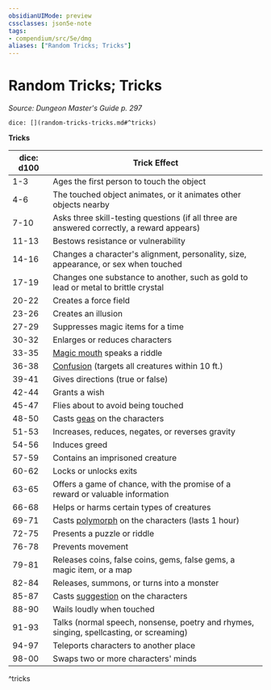 ```yaml
---
obsidianUIMode: preview
cssclasses: json5e-note
tags:
- compendium/src/5e/dmg
aliases: ["Random Tricks; Tricks"]
---
```

# Random Tricks; Tricks
*Source: Dungeon Master's Guide p. 297* 

`dice: [](random-tricks-tricks.md#^tricks)`

**Tricks**

| dice: d100 | Trick Effect |
|------------|--------------|
| 1-3 | Ages the first person to touch the object |
| 4-6 | The touched object animates, or it animates other objects nearby |
| 7-10 | Asks three skill-testing questions (if all three are answered correctly, a reward appears) |
| 11-13 | Bestows resistance or vulnerability |
| 14-16 | Changes a character's alignment, personality, size, appearance, or sex when touched |
| 17-19 | Changes one substance to another, such as gold to lead or metal to brittle crystal |
| 20-22 | Creates a force field |
| 23-26 | Creates an illusion |
| 27-29 | Suppresses magic items for a time |
| 30-32 | Enlarges or reduces characters |
| 33-35 | [Magic mouth](compendium/spells/magic-mouth.md) speaks a riddle |
| 36-38 | [Confusion](compendium/spells/confusion.md) (targets all creatures within 10 ft.) |
| 39-41 | Gives directions (true or false) |
| 42-44 | Grants a wish |
| 45-47 | Flies about to avoid being touched |
| 48-50 | Casts [geas](compendium/spells/geas.md) on the characters |
| 51-53 | Increases, reduces, negates, or reverses gravity |
| 54-56 | Induces greed |
| 57-59 | Contains an imprisoned creature |
| 60-62 | Locks or unlocks exits |
| 63-65 | Offers a game of chance, with the promise of a reward or valuable information |
| 66-68 | Helps or harms certain types of creatures |
| 69-71 | Casts [polymorph](compendium/spells/polymorph.md) on the characters (lasts 1 hour) |
| 72-75 | Presents a puzzle or riddle |
| 76-78 | Prevents movement |
| 79-81 | Releases coins, false coins, gems, false gems, a magic item, or a map |
| 82-84 | Releases, summons, or turns into a monster |
| 85-87 | Casts [suggestion](compendium/spells/suggestion.md) on the characters |
| 88-90 | Wails loudly when touched |
| 91-93 | Talks (normal speech, nonsense, poetry and rhymes, singing, spellcasting, or screaming) |
| 94-97 | Teleports characters to another place |
| 98-00 | Swaps two or more characters' minds |
^tricks